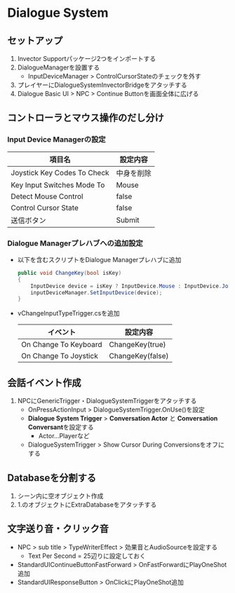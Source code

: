 # Dialogue System

## セットアップ

1. Invector Supportパッケージ2つをインポートする
2. DialogueManagerを設置する
   - InputDeviceManager > ControlCursorStateのチェックを外す
3. プレイヤーにDialogueSystemInvectorBridgeをアタッチする
4. Dialogue Basic UI > NPC > Continue Buttonを画面全体に広げる

## コントローラとマウス操作のだし分け

### Input Device Managerの設定

|項目名|設定内容|
|---|---|
|Joystick Key Codes To Check|中身を削除|
|Key Input Switches Mode To|Mouse|
|Detect Mouse Control|false|
|Control Cursor State|false|
|送信ボタン|Submit|

### Dialogue Managerプレハブへの追加設定

- 以下を含むスクリプトをDialogue Managerプレハブに追加

  ``` cs
  public void ChangeKey(bool isKey)
  {
      InputDevice device = isKey ? InputDevice.Mouse : InputDevice.Joystick;
      inputDeviceManager.SetInputDevice(device);
  }
  ```

- vChangeInputTypeTrigger.csを追加

  |イベント|設定内容|
  |---|---|
  |On Change To Keyboard|ChangeKey(true)|
  |On Change To Joystick|ChangeKey(false)|

## 会話イベント作成

1. NPCにGenericTrigger・DialogueSystemTriggerをアタッチする
   - OnPressActionInput > DialogueSystemTrigger.OnUse()を設定
   - **Dialogue System Trigger** > **Conversation Actor** と **Conversation Conversant**を設定する
     - Actor…Playerなど
   - DialogueSystemTrigger > Show Cursor During Conversionsをオフにする

## Databaseを分割する

1. シーン内に空オブジェクト作成
2. 1.のオブジェクトにExtraDatabaseをアタッチする

## 文字送り音・クリック音

- NPC > sub title > TypeWriterEffect > 効果音とAudioSourceを設定する
  - Text Per Second = 25辺りに設定しておく
- StandardUIContinueButtonFastForward > OnFastForwardにPlayOneShot追加
- StandardUIResponseButton > OnClickにPlayOneShot追加
